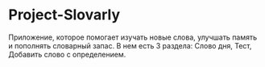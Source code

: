 # Project-Slovarly
Приложение, которое помогает изучать новые слова, улучшать память и пополнять словарный запас. В нем есть 3 раздела: Слово дня, Тест, Добавить слово с определением.
